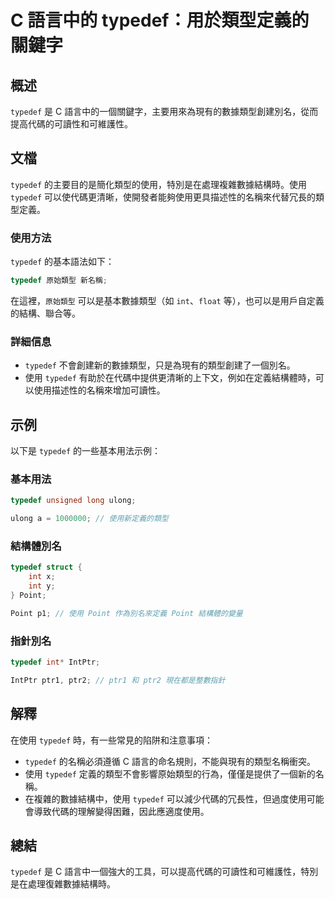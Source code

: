 <!--
Meta Description: # C 語言中的 typedef：用於類型定義的關鍵字 ## 概述 `typedef` 是 C 語言中的一個關鍵字，主要用來為現有的數據類型創建別名，從而提高代碼的可讀性和可維護性。 ## 文檔 `typedef` 的主要目的是簡化類型的使用，特別是在處理複雜數據結構時。使用 `typedef` 可...
Meta Keywords: typedef, int, point, 原始類型, ulong
-->

# C 語言中的 typedef：用於類型定義的關鍵字

## 概述
`typedef` 是 C 語言中的一個關鍵字，主要用來為現有的數據類型創建別名，從而提高代碼的可讀性和可維護性。

## 文檔
`typedef` 的主要目的是簡化類型的使用，特別是在處理複雜數據結構時。使用 `typedef` 可以使代碼更清晰，使開發者能夠使用更具描述性的名稱來代替冗長的類型定義。

### 使用方法
`typedef` 的基本語法如下：
```c
typedef 原始類型 新名稱;
```
在這裡，`原始類型` 可以是基本數據類型（如 `int`、`float` 等），也可以是用戶自定義的結構、聯合等。

### 詳細信息
- `typedef` 不會創建新的數據類型，只是為現有的類型創建了一個別名。
- 使用 `typedef` 有助於在代碼中提供更清晰的上下文，例如在定義結構體時，可以使用描述性的名稱來增加可讀性。

## 示例
以下是 `typedef` 的一些基本用法示例：

### 基本用法
```c
typedef unsigned long ulong;

ulong a = 1000000; // 使用新定義的類型
```

### 結構體別名
```c
typedef struct {
    int x;
    int y;
} Point;

Point p1; // 使用 Point 作為別名來定義 Point 結構體的變量
```

### 指針別名
```c
typedef int* IntPtr;

IntPtr ptr1, ptr2; // ptr1 和 ptr2 現在都是整數指針
```

## 解釋
在使用 `typedef` 時，有一些常見的陷阱和注意事項：
- `typedef` 的名稱必須遵循 C 語言的命名規則，不能與現有的類型名稱衝突。
- 使用 `typedef` 定義的類型不會影響原始類型的行為，僅僅是提供了一個新的名稱。
- 在複雜的數據結構中，使用 `typedef` 可以減少代碼的冗長性，但過度使用可能會導致代碼的理解變得困難，因此應適度使用。

## 總結
`typedef` 是 C 語言中一個強大的工具，可以提高代碼的可讀性和可維護性，特別是在處理復雜數據結構時。